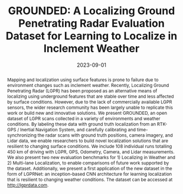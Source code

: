 ---
title: "GROUNDED: A Localizing Ground Penetrating Radar Evaluation Dataset for Learning to Localize in Inclement Weather"
authors:
- Teddy Ort
- Igor Gilitschenski
- Daniela Rus

date: "2023-09-01"

# Schedule page publish date (NOT publication's date).
publishDate: "2023-04-23T00:00:00Z"

doi: ""

# Publication type.
# Legend: 0 = Uncategorized; 1 = Conference paper; 2 = Journal article;
# 3 = Preprint / Working Paper; 4 = Report; 5 = Book; 6 = Book section;
# 7 = Thesis; 8 = Patent
publication_types : ["article-journal"]

# Publication name and optional abbreviated publication name.
publication: "*International Journal of Robotics Research* (accepted)"
publication_short: "*IJRR* (accepted)"

abstract: "Mapping and localization using surface features is prone to failure due to environment changes such as inclement weather. Recently, Localizing Ground Penetrating Radar (LGPR) has been proposed as an alternative means of localizing using underground features that are stable over time and less affected by surface conditions. However, due to the lack of commercially available LGPR sensors, the wider research community has been largely unable to replicate this work or build new and innovative solutions. We present GROUNDED, an open dataset of LGPR scans collected in a variety of environments and weather conditions. By labeling these data with ground truth localization from an RTK-GPS / Inertial Navigation System, and carefully calibrating and time-synchronizing the radar scans with ground truth positions, camera imagery, and Lidar data, we enable researchers to build novel localization solutions that are resilient to changing surface conditions. We include 108 individual runs totalling 450 km of driving with LGPR, GPS, Odometry, Camera, and Lidar measurements. We also present two new evaluation benchmarks for 1) Localizing in Weather and 2) Multi-lane Localization, to enable comparisons of future work supported by the dataset. Additionally, we present a first application of the new dataset in the form of LGPRNet: an inception-based CNN architecture for learning localization that is resilient to changing weather conditions. The dataset can be accessed at http://lgprdata.com."

featured: false

# links:
# - name: ""
#   url: ""
url_pdf: publication/202304-ijrr-grounded/ijrr23-grounded.pdf
url_code: ''
url_dataset: ''
url_poster: ''
url_project: ''
url_slides: ''
url_source: ''
url_video: ''

# Featured image
# To use, add an image named `featured.jpg/png` to your page's folder. 
#image:
#  caption: 'Image credit: [**Unsplash**](https://unsplash.com/photos/jdD8gXaTZsc)'
#  focal_point: ""
#  preview_only: false
---